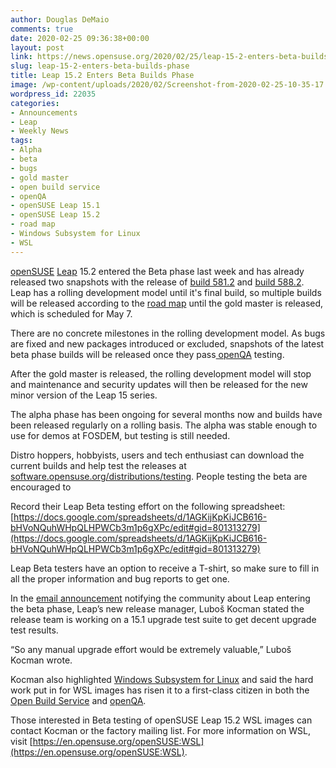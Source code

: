 ```yaml
---
author: Douglas DeMaio
comments: true
date: 2020-02-25 09:36:38+00:00
layout: post
link: https://news.opensuse.org/2020/02/25/leap-15-2-enters-beta-builds-phase/
slug: leap-15-2-enters-beta-builds-phase
title: Leap 15.2 Enters Beta Builds Phase
image: /wp-content/uploads/2020/02/Screenshot-from-2020-02-25-10-35-17.png
wordpress_id: 22035
categories:
- Announcements
- Leap
- Weekly News
tags:
- Alpha
- beta
- bugs
- gold master
- open build service
- openQA
- openSUSE Leap 15.1
- openSUSE Leap 15.2
- road map
- Windows Subsystem for Linux
- WSL
---
```


[openSUSE](https://www.opensuse.org/) [Leap](https://en.opensuse.org/Portal:Leap) 15.2 entered the Beta phase last week and has already released two snapshots with the release of [build 581.2](https://openqa.opensuse.org/tests/overview?distri=opensuse&version=15.2&build=581.2&groupid=50) and [build 588.2](https://openqa.opensuse.org/tests/overview?distri=opensuse&version=15.2&build=588.2&groupid=50). Leap has a rolling development model until it's final build, so multiple builds will be released according to the [road map](https://en.opensuse.org/openSUSE:Roadmap) until the gold master is released, which is scheduled for May 7.

There are no concrete milestones in the rolling development model. As bugs are fixed and new packages introduced or excluded, snapshots of the latest beta phase builds will be released once they pass[ openQA](https://openqa.opensuse.org/group_overview/50) testing.

After the gold master is released, the rolling development model will stop and maintenance and security updates will then be released for the new minor version of the Leap 15 series.

The alpha phase has been ongoing for several months now and builds have been released regularly on a rolling basis. The alpha was stable enough to use for demos at FOSDEM, but testing is still needed.

Distro hoppers, hobbyists, users and tech enthusiast can download the current builds and help test the releases at [software.opensuse.org/distributions/testing](https://software.opensuse.org/distributions/testing). People testing the beta are encouraged to

Record their Leap Beta testing effort on the following spreadsheet: [https://docs.google.com/spreadsheets/d/1AGKijKpKiJCB616-bHVoNQuhWHpQLHPWCb3m1p6gXPc/edit#gid=801313279](https://docs.google.com/spreadsheets/d/1AGKijKpKiJCB616-bHVoNQuhWHpQLHPWCb3m1p6gXPc/edit#gid=801313279)

Leap Beta testers have an option to receive a T-shirt, so make sure to fill in all the proper information and bug reports to get one.

In the [email announcement](https://lists.opensuse.org/opensuse-factory/2020-02/msg00429.html?fbclid=IwAR2Q_vSZi6XrNb_xHuzuvh3fPFxvun-xdxl2TzsgHXqg2homk5u8sdzP3-c) notifying the community about Leap entering the beta phase, Leap’s new release manager, Luboš Kocman stated the release team is working on a 15.1 upgrade test suite to get decent upgrade test results.

“So any manual upgrade effort would be extremely valuable,” Luboš Kocman wrote.

Kocman also highlighted [Windows Subsystem for Linux](https://en.opensuse.org/openSUSE:WSL) and said the hard work put in for WSL images has risen it to a first-class citizen in both the [Open Build Service](https://openbuildservice.org/) and [openQA](//open.qa/).

Those interested in Beta testing of openSUSE Leap 15.2 WSL images can contact Kocman or the factory mailing list. For more information on WSL, visit [https://en.opensuse.org/openSUSE:WSL](https://en.opensuse.org/openSUSE:WSL).
